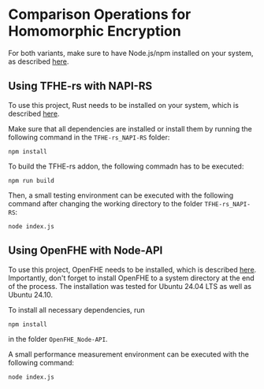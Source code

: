 # Comparison Operations for Homomorphic Encryption
For both variants, make sure to have Node.js/npm installed on your system, as described [here](https://docs.npmjs.com/downloading-and-installing-node-js-and-npm).
## Using TFHE-rs with NAPI-RS
To use this project, Rust needs to be installed on your system, which is described [here](https://www.rust-lang.org/tools/install).

Make sure that all dependencies are installed or install them by running the following command in the `TFHE-rs_NAPI-RS` folder:
```shell
npm install
```
To build the TFHE-rs addon, the following commadn has to be executed:
```shell
npm run build
```

Then, a small testing environment can be executed with the following command after changing the working directory to the folder `TFHE-rs_NAPI-RS`:
```shell
node index.js
```

## Using OpenFHE with Node-API

To use this project, OpenFHE needs to be installed, which is described [here](https://openfhe-development.readthedocs.io/en/latest/sphinx_rsts/intro/installation/installation.html). Importantly, don't forget to install OpenFHE to a system directory at the end of the process. The installation was tested for Ubuntu 24.04 LTS as well as Ubuntu 24.10.

To install all necessary dependencies, run
```shell
npm install
```
in the folder `OpenFHE_Node-API`.

A small performance measurement environment can be executed with the following command:
```shell
node index.js
```